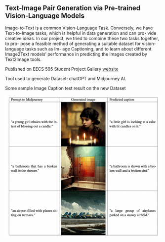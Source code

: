 ## Text-Image Pair Generation via Pre-trained Vision-Language Models

Image-to-Text is a common Vision-Language Task. Conversely, we have Text-to-Image tasks, which is helpful in data generation and can pro- vide creative ideas. In our project, we tried to combine these two tasks together, to pro- pose a feasible method of generating a suitable dataset for vision-language tasks such as Im- age Captioning, and to learn about different Image2Text models’ performance in predicting the images created by Text2Image tools.

Published on EECS 595 Student Project Gallery [website](https://sled.eecs.umich.edu/teaching/eecs595_fa22/)



Tool used to generate Dataset: chatGPT and Midjourney AI.

Some sample Image Caption test result on the new Dataset

![sample test](sampl_test.png)
